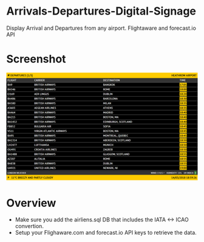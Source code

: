 # Arrivals-Departures-Digital-Signage
Display Arrival and Departures from any airport. Flightaware and forecast.io API

# Screenshot
![Weather](https://raw.githubusercontent.com/BroadcastVision/Arrivals-Departures-Digital-Signage/master/digital-signage.png)

# Overview
* Make sure you add the airliens.sql DB that includes the IATA <-> ICAO convertion.
* Setup your Flighaware.com and forecast.io API keys to retrieve the data.
